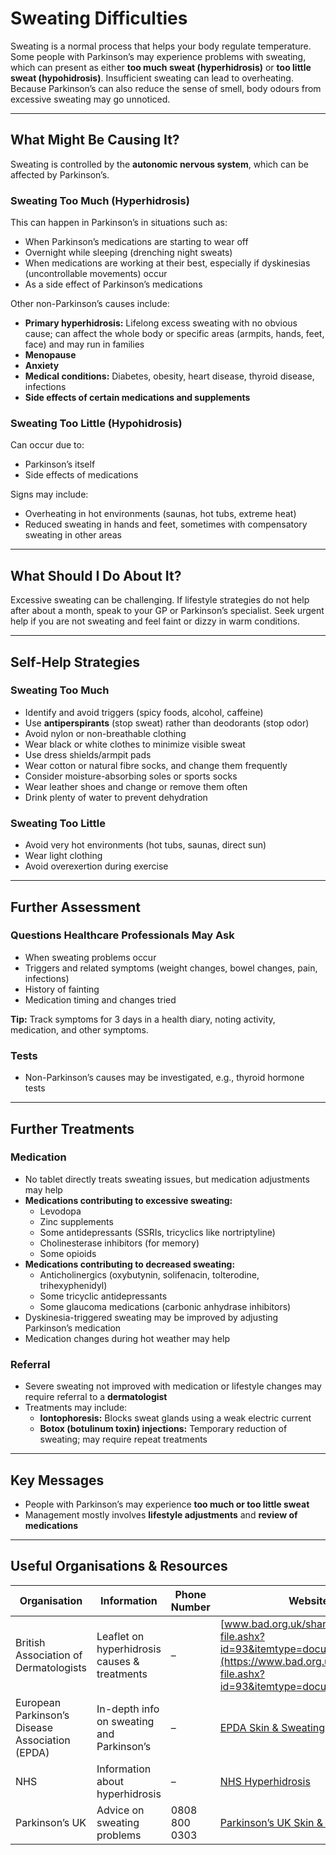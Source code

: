 # Sweating Difficulties

Sweating is a normal process that helps your body regulate temperature. Some people with Parkinson’s may experience problems with sweating, which can present as either **too much sweat (hyperhidrosis)** or **too little sweat (hypohidrosis)**. Insufficient sweating can lead to overheating. Because Parkinson’s can also reduce the sense of smell, body odours from excessive sweating may go unnoticed.

---

## What Might Be Causing It?

Sweating is controlled by the **autonomic nervous system**, which can be affected by Parkinson’s.

### Sweating Too Much (Hyperhidrosis)

This can happen in Parkinson’s in situations such as:

- When Parkinson’s medications are starting to wear off  
- Overnight while sleeping (drenching night sweats)  
- When medications are working at their best, especially if dyskinesias (uncontrollable movements) occur  
- As a side effect of Parkinson’s medications  

Other non-Parkinson’s causes include:

- **Primary hyperhidrosis:** Lifelong excess sweating with no obvious cause; can affect the whole body or specific areas (armpits, hands, feet, face) and may run in families  
- **Menopause**  
- **Anxiety**  
- **Medical conditions:** Diabetes, obesity, heart disease, thyroid disease, infections  
- **Side effects of certain medications and supplements**

### Sweating Too Little (Hypohidrosis)

Can occur due to:

- Parkinson’s itself  
- Side effects of medications  

Signs may include:

- Overheating in hot environments (saunas, hot tubs, extreme heat)  
- Reduced sweating in hands and feet, sometimes with compensatory sweating in other areas  

---

## What Should I Do About It?

Excessive sweating can be challenging. If lifestyle strategies do not help after about a month, speak to your GP or Parkinson’s specialist. Seek urgent help if you are not sweating and feel faint or dizzy in warm conditions.

---

## Self-Help Strategies

### Sweating Too Much

- Identify and avoid triggers (spicy foods, alcohol, caffeine)  
- Use **antiperspirants** (stop sweat) rather than deodorants (stop odor)  
- Avoid nylon or non-breathable clothing  
- Wear black or white clothes to minimize visible sweat  
- Use dress shields/armpit pads  
- Wear cotton or natural fibre socks, and change them frequently  
- Consider moisture-absorbing soles or sports socks  
- Wear leather shoes and change or remove them often  
- Drink plenty of water to prevent dehydration  

### Sweating Too Little

- Avoid very hot environments (hot tubs, saunas, direct sun)  
- Wear light clothing  
- Avoid overexertion during exercise  

---

## Further Assessment

### Questions Healthcare Professionals May Ask

- When sweating problems occur  
- Triggers and related symptoms (weight changes, bowel changes, pain, infections)  
- History of fainting  
- Medication timing and changes tried  

**Tip:** Track symptoms for 3 days in a health diary, noting activity, medication, and other symptoms.

### Tests

- Non-Parkinson’s causes may be investigated, e.g., thyroid hormone tests  

---

## Further Treatments

### Medication

- No tablet directly treats sweating issues, but medication adjustments may help  
- **Medications contributing to excessive sweating:**  
  - Levodopa  
  - Zinc supplements  
  - Some antidepressants (SSRIs, tricyclics like nortriptyline)  
  - Cholinesterase inhibitors (for memory)  
  - Some opioids  
- **Medications contributing to decreased sweating:**  
  - Anticholinergics (oxybutynin, solifenacin, tolterodine, trihexyphenidyl)  
  - Some tricyclic antidepressants  
  - Some glaucoma medications (carbonic anhydrase inhibitors)  
- Dyskinesia-triggered sweating may be improved by adjusting Parkinson’s medication  
- Medication changes during hot weather may help  

### Referral

- Severe sweating not improved with medication or lifestyle changes may require referral to a **dermatologist**  
- Treatments may include:  
  - **Iontophoresis:** Blocks sweat glands using a weak electric current  
  - **Botox (botulinum toxin) injections:** Temporary reduction of sweating; may require repeat treatments  

---

## Key Messages

- People with Parkinson’s may experience **too much or too little sweat**  
- Management mostly involves **lifestyle adjustments** and **review of medications**  

---

## Useful Organisations & Resources

| Organisation | Information | Phone Number | Website |
|-------------|------------|--------------|--------|
| British Association of Dermatologists | Leaflet on hyperhidrosis causes & treatments | – | [www.bad.org.uk/shared/get-file.ashx?id=93&itemtype=document](https://www.bad.org.uk/shared/get-file.ashx?id=93&itemtype=document) |
| European Parkinson’s Disease Association (EPDA) | In-depth info on sweating and Parkinson’s | – | [EPDA Skin & Sweating](https://www.epda.eu.com/about-parkinsons/symptoms/non-motor-symptoms/skin-and-sweating/) |
| NHS | Information about hyperhidrosis | – | [NHS Hyperhidrosis](https://www.nhs.uk/conditions/excessive-sweating-hyperhidrosis/) |
| Parkinson’s UK | Advice on sweating problems | 0808 800 0303 | [Parkinson’s UK Skin & Sweating](https://www.parkinsons.org.uk/information-and-support/skin-and-sweating-problems) |
```
